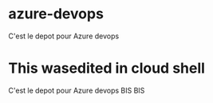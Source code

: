 # azure-devops
C'est le depot pour Azure devops

# This wasedited in cloud shell
C'est le depot pour Azure devops BIS BIS
